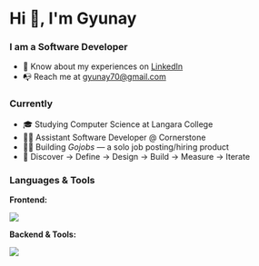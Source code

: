 <h1 align="left">Hi 👋, I'm Gyunay</h1>
<h3 align="left">I am a Software Developer</h3>

<ul>
  <li>📄 Know about my experiences on <a href="https://www.linkedin.com/in/gyunayK" target="blank">LinkedIn</a></li>
  <li>📭 Reach me at <a href="mailto:gyunay70@gmail.com">gyunay70@gmail.com</a></li>
</ul>

<!--- What I'm Doing Currently --->
<h3 align="left">Currently</h3>
<ul>
  <li>🎓 Studying Computer Science at Langara College</li>
  <li>🧑‍💻 Assistant Software Developer @ Cornerstone</li>
  <li>🧑‍💻 Building <em>Gojobs</em> — a solo job posting/hiring product</li>
  <li>🔁 Discover → Define → Design → Build → Measure → Iterate</li>
</ul>


<!--- Skills --->
<h3 align="left">Languages & Tools</h3>
<p><b>Frontend:</b></p>
<a href="https://skillicons.dev">
  <img src="https://skillicons.dev/icons?i=vue,react,redux,ts,js,nextjs,html,css,materialui,styledcomponents,tailwind,sass,bootstrap" />
</a>

<p><b>Backend & Tools:</b></p>
<a href="https://skillicons.dev">
  <img src="https://skillicons.dev/icons?i=nodejs,express,mongodb,mysql,php,graphql,aws,jenkins,vercel,git,docker" />
</a>

<br>

<!--- Status & Language --->
<!--   <img alt="Top Langs" height="150px" src="https://github-readme-stats-tawny-six-61.vercel.app/api?username=gyunayK&show_icons=true&theme=radical" /> -->
<!-- <img alt="github stats" height="150px" src="https://github-readme-stats-tawny-six-61.vercel.app/api/top-langs/?username=gyunayK&layout=compact&theme=omni" /> -->
